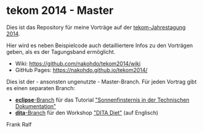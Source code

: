 # tekom 2014 - Master

Dies ist das Repository für meine Vorträge auf der [tekom-Jahrestagung 2014](http://tagungen.tekom.de/h14/tekom-jahrestagung-2014/). 

Hier wird es neben Beispielcode auch detailliertere Infos zu den Vorträgen geben, als es der Tagungsband ermöglicht. 

* Wiki: https://github.com/nakohdo/tekom2014/wiki
* GitHub Pages: https://nakohdo.github.io/tekom2014/ 
 
Dies ist der - ansonsten ungenutzte - Master-Branch. Für jeden Vortrag gibt es einen separaten Branch:

- [**eclipse**-Branch](https://github.com/nakohdo/tekom2014/tree/eclipse) für das Tutorial ["Sonnenfinsternis in der Technischen Dokumentation"](http://tagungen.tekom.de/h14/tagungsprogramm/programm/program/sv_714_OTS7/)
- [**dita**-Branch](https://github.com/nakohdo/tekom2014/tree/dita) für den Workshop ["DITA Diet"](http://tagungen.tekom.de/h14/tagungsprogramm/programm/program/sv_715_DITA3/) (auf Englisch)

Frank Ralf

